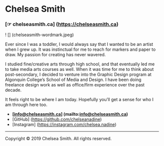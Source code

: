 # Chelsea Smith

### [☞ chelseasmith.ca] (https://chelseasmith.ca)

! [] (chelseasmith-wordmark.jpeg)

Ever since I was a toddler, I would always say that I wanted to be an artist when I grew up. It was instinctual for me to reach for markers and paper to draw. My passion for creating has never wavered.

I studied fine/creative arts through high school, and that eventually led me to take media arts courses as well. When it was time for me to think about post-secondary, I decided to venture into the Graphic Design program at Algonquin College’s School of Media and Design. I have been doing freelance design work as well as office/firm experience over the past decade.

It feels right to be where I am today. Hopefully you’ll get a sense for who I am through here too.

- **[info@chelseasmith.ca] (mailto:info@chelseasmith.ca)**
- [GitHub] (https://github.com/chelseanadine)
- [Instagram] (https://instagram.com/chelsea.nadine)

---

Copyright © 2019 Chelsea Smith. All rights reserved.
